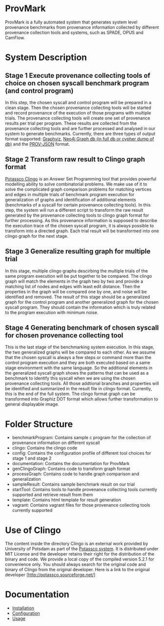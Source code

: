 # ProvMark

ProvMark is a fully automated system that generates system level provenance benchmarks from provenance information collected by different provenance collection tools and systems, such as SPADE, OPUS and CamFlow.

# System Description

## Stage 1 Execute provenance collecting tools of choice on chosen syscall benchmark program (and control program)
In this step, the chosen syscall and control program will be prepared in a clean stage. Then the chosen provenance collecting tools will be started and record provenance of the execution of those programs with multiple trials. The provenance collecting tools will create one set of provenance results per trial per program. These results are collected from the provenance collecting tools and are further processed and analysed in our system to generate benchmarks. Currently, there are three types of output format supported: [Graphviz](https://www.graphviz.org/), [Neo4j Graph db (in full db or cypher dump of db)](https://neo4j.com/) and the [PROV-JSON](https://www.w3.org/Submission/2013/SUBM-prov-json-20130424/) format.

## Stage 2 Transform raw result to Clingo graph format
[Potassco Clingo](https://potassco.org/) is an Answer Set Programming tool that provides powerful modelling ability to solve combinatorial problems. We make use of it to solve the complicated graph comparison problems for matching vertices and edges in multiple trials of benchmark program execution for generalization of graphs and identification of additional elements (benchmarks of a syscall for certain provenance collecting tools). In this step, the system will run a different script to transform the raw result generated by the provenance collecting tools to clingo graph format for further processing. As this provenance information is supposed to describe the execution trace of the chosen syscall program, it is always possible to transform into a directed graph. Each trial result will be transformed into one clingo graph for the next stage.

## Stage 3 Generalize resulting graph for multiple trial
In this stage, multiple clingo graphs descirbing the multiple trials of the same program execution will be put together to be compared. The clingo graph will match the elements in the graph two by two and provide a matching list of nodes and edges with least edit distance. Then the properties in the graph will be compared one by one, and noise will be identified and removed. The result of this stage should be a generalized graph for the control program and another generalized graph for the chosen syscall program. They should contain the information which is truly related to the program execution with minimum noise.

## Stage 4 Generating benchmark of chosen syscall for chosen provenance collecting tool
This is the last stage of the benchmarking system execution. In this stage, the two generalized graphs will be compared to each other. As we assume that the chosen syscall is always a few steps or command more than the control program execution and they are both executed based on a same stage environment with the same language. So the additional elements in the generalized syscall graph shows the patterns that can be used as a benchmark to identify this syscall when we are using the chosen provenance collecting tools. All those addtional branches and properties will be identified and summarized in the result file in clingo format. Currently, this is the end of the full system. The clingo format graph can be transformed into Graphiz DOT format which allows further transformation to general displayable image.

# Folder Structure
- benchmarkProgram: Contains sample c program for the collection of provenance information on different syscall
- clingo: Contains the clingo code
- config: Contains the configuration profile of different tool choices for stage 1 and stage 2
- documentation: Contains the documentation for ProvMark
- genClingoGraph: Contains code to transform graph format
- processGraph: Contains code to handle graph comparison and generalization
- sampleResult: Contains sample benchmark result on our trial
- startTool: Contains tools to handle provenance collecting tools currently supported and retrieve result from them
- template: Contains html template for result generation
- vagrant: Contains vagrant files for those provenance collecting tools currently supported

# Use of Clingo
The content inside the directory Clingo is an external work provided by University of Potsdam as part of the [Potassco system](https://potassco.org/). It is distributed under MIT License and the developer retains their right for the distribution of the binary and code. We provide a local copy of the compiled version 5.2.1 for convenience only. You should always search for the original code and binary of Clingo from the original developer. Here is a link to the original developer [http://potassco.sourceforge.net/]

# Documentation

- [Installation](./documentation/install.md)
- [Configuration](./documentation/config.md)
- [Usage](./documentation/usage.md)
